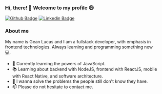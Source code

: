 ### Hi, there! 👋 Welcome to my profile 😄 

[![Github Badge](https://img.shields.io/badge/-Github-000?style=flat-square&logo=Github&logoColor=white&link=https://github.com/legeannd)](https://github.com/legeannd)
[![Linkedin Badge](https://img.shields.io/badge/-LinkedIn-blue?style=flat-square&logo=Linkedin&logoColor=white&link=https://www.linkedin.com/in/geanlucaas/)](https://www.linkedin.com/in/geanlucaas/)

### About me

My name is Gean Lucas and I am a fullstack developer, with emphasis in frontend technologies. Always learning and programming something new 💻.
  
- 💙  Currently learning the powers of JavaScript. 
- 📚  Learning about backend with NodeJS, frontend with ReactJS, mobile with React Native, and software architecture.
- 🔭  I wanna solve the problems the people still don't know they have.
- 📫  Please do not hesitate to contact me.
<!--
**legeannd/legeannd** is a ✨ _special_ ✨ repository because its `README.md` (this file) appears on your GitHub profile.

Here are some ideas to get you started:

- 🔭 I’m currently working on ...
- 🌱 I’m currently learning ...
- 👯 I’m looking to collaborate on ...
- 🤔 I’m looking for help with ...
- 💬 Ask me about ...
- 📫 How to reach me: ...
- 😄 Pronouns: ...
- ⚡ Fun fact: ...
-->
